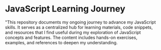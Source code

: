 # JavaScript Learning Journey
 "This repository documents my ongoing journey to advance my JavaScript skills. It serves as a centralized hub for learning materials, code snippets, and resources that I find useful during my exploration of JavaScript concepts and features. The content includes hands-on exercises, examples, and references to deepen my understanding.
